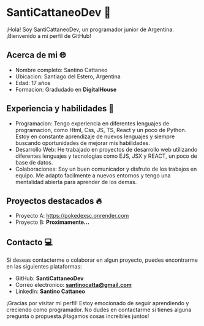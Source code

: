 # SantiCattaneoDev 👋

¡Hola! Soy SantiCattaneoDev, un programador junior de Argentina.¡Bienvenido a mi perfil de GitHub!

## Acerca de mi 🌐

- Nombre completo: Santino Cattaneo
- Ubicacion: Santiago del Estero, Argentina
- Edad: 17 años
- Formacion: Gradudado en **DigitalHouse**

## Experiencia y habilidades 🚀

- Programacion: Tengo experiencia en diferentes lenguajes de programacion, como Html, Css, JS, TS, React y un poco de Python. Estoy en constante aprendizaje de nuevos lenguajes y siempre buscando oportunidades de mejorar mis habilidades.
- Desarrollo Web: He trabajado en proyectos de desarrollo web utilizando diferentes lenguajes y tecnologias como EJS, JSX y REACT, un poco de base de datos.
- Colaboraciones: Soy un buen comunicador y disfruto de los trabajos en equipo. Me adapto facilmente a nuevos entornos y tengo una mentalidad abierta para aprender de los demas.

## Proyectos destacados 🔥

- Proyecto A: https://pokedexsc.onrender.com
- Proyecto B: **Proximamente...**

## Contacto 💻

Si deseas contacterme o colaborar en algun proyecto, puedes encontrarme en las siguientes plataformas:

- GitHub: **SantiCattaneoDev**
- Correo electronico: **santinocatta@gmail.com**
- LinkedIn: **Santino Cattaneo**

¡Gracias por visitar mi perfil! Estoy emocionado de seguir aprendiendo y creciendo como programador. No dudes en contactarme si tienes alguna pregunta o propuesta.¡Hagamos cosas increibles juntos!


<!--
**SantiCattaneoDev/SantiCattaneoDev** is a ✨ _special_ ✨ repository because its `README.md` (this file) appears on your GitHub profile.

Here are some ideas to get you started:

- 🔭 I’m currently working on ...
- 🌱 I’m currently learning ...
- 👯 I’m looking to collaborate on ...
- 🤔 I’m looking for help with ...
- 💬 Ask me about ...
- 📫 How to reach me: ...
- 😄 Pronouns: ...
- ⚡ Fun fact: ...
-->
